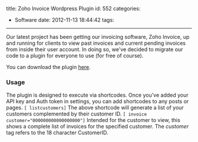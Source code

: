title: Zoho Invoice Wordpress Plugin
id: 552
categories:
  - Software
date: 2012-11-13 18:44:42
tags:

---

Our latest project has been getting our invoicing software, Zoho Invoice, up and running for clients to view past invoices and current pending invoices from inside their user account. In doing so, we've decided to migrate our code to a plugin for everyone to use (for free of course).

You can download the plugin [here](http://wordpress.org/extend/plugins/zoho-invoice/ "Zoho Invoice Plugin").

### Usage

The plugin is designed to execute via shortcodes. Once you've added your API key and Auth token in settings, you can add shortcodes to any posts or pages.
`[ listcustomers]`
The above shortcode will generate a list of your customers complemented by their customer ID.
`[ invoice customer="000000000000000000"]`
Intended for the customer to view, this shows a complete list of invoices for the specified customer. The _customer_ tag refers to the 18 character CustomerID.